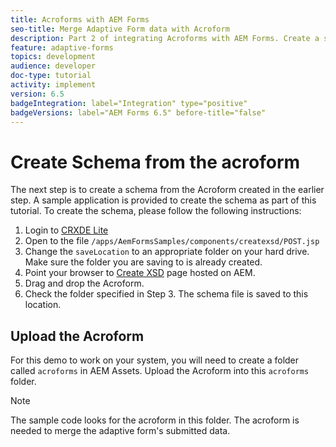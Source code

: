 ```yaml
---
title: Acroforms with AEM Forms
seo-title: Merge Adaptive Form data with Acroform
description: Part 2 of integrating Acroforms with AEM Forms. Create a schema from an Acroform.
feature: adaptive-forms
topics: development
audience: developer
doc-type: tutorial
activity: implement
version: 6.5
badgeIntegration: label="Integration" type="positive"
badgeVersions: label="AEM Forms 6.5" before-title="false"
---
```


# Create Schema from the acroform

The next step is to create a schema from the Acroform created in the earlier step. A sample application is provided to create the schema as part of this tutorial. To create the schema, please follow the following instructions:

1. Login to [CRXDE Lite](http://localhost:4502/crx/de)
2. Open to the file `/apps/AemFormsSamples/components/createxsd/POST.jsp`
3. Change the `saveLocation` to an appropriate folder on your hard drive. Make sure the folder you are saving to is already created.
4. Point your browser to [Create XSD](http://localhost:4502/content/DocumentServices/CreateXsd.html) page hosted on AEM.
5. Drag and drop the Acroform.
6. Check the folder specified in Step 3. The schema file is saved to this location.

## Upload the Acroform

For this demo to work on your system, you will need to create a folder called `acroforms` in AEM Assets. Upload the Acroform into this `acroforms` folder.

>[!NOTE]
>
>The sample code looks for the acroform in this folder. The acroform is needed to merge the adaptive form's submitted data.
